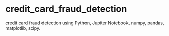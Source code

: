# credit_card_fraud_detection
credit card fraud detection using Python, Jupiter Notebook, numpy, pandas, matplotlib, scipy.
